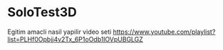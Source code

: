 # SoloTest3D

Egitim amacli nasil yapilir video seti https://www.youtube.com/playlist?list=PLHf0Opbjj4v2Tx_6P1oOdb1lOVpUBGLGZ
